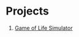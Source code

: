 # Projects
1.  [Game of Life Simulator](https://indiecodermm.github.io/p5-projects/Game-of-life/index.html)

